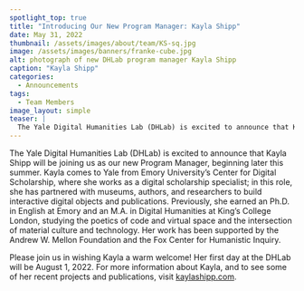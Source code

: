 ```yaml
---
spotlight_top: true
title: "Introducing Our New Program Manager: Kayla Shipp"
date: May 31, 2022
thumbnail: /assets/images/about/team/KS-sq.jpg
image: /assets/images/banners/franke-cube.jpg
alt: photograph of new DHLab program manager Kayla Shipp
caption: "Kayla Shipp"
categories:
  - Announcements
tags:
  - Team Members
image_layout: simple
teaser: |
  The Yale Digital Humanities Lab (DHLab) is excited to announce that Kayla Shipp will be joining us as our new Program Manager, beginning later this summer. 
---
```

The Yale Digital Humanities Lab (DHLab) is excited to announce that Kayla Shipp will be joining us as our new Program Manager, beginning later this summer. Kayla comes to Yale from Emory University’s Center for Digital Scholarship, where she works as a digital scholarship specialist; in this role, she has partnered with museums, authors, and researchers to build interactive digital objects and publications. Previously, she earned an Ph.D. in English at Emory and an M.A. in Digital Humanities at King’s College London, studying the poetics of code and virtual space and the intersection of material culture and technology. Her work has been supported by the Andrew W. Mellon Foundation and the Fox Center for Humanistic Inquiry. 

Please join us in wishing Kayla a warm welcome! Her first day at the DHLab will be August 1, 2022. For more information about Kayla, and to see some of her recent projects and publications, visit <a href='http://kaylashipp.com/' target='blank
'>kaylashipp.com</a>.
